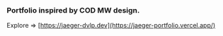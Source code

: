 ### Portfolio inspired by COD MW design.

Explore => [https://jaeger-dvlp.dev](https://jaeger-portfolio.vercel.app/)
